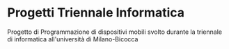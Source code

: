 # Progetti Triennale Informatica
Progetto di Programmazione di dispositivi mobili svolto durante la triennale di informatica all'università di Milano-Bicocca
